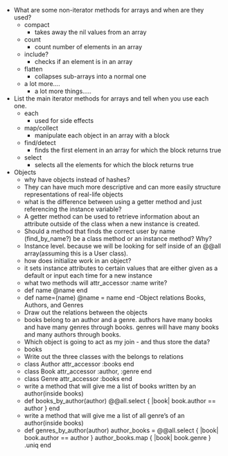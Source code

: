 - What are some non-iterator methods for arrays and when are they used?
	- compact
	    - takes away the nil values from an array
	- count
	    - count number of elements in an array
	- include?
	    - checks if an element is in an array
	- flatten
	    - collapses sub-arrays into a normal one
	- a lot more….
	    - a lot more things…..
- List the main iterator methods for arrays and tell when you use each one.
	- each
	    - used for side effects
	- map/collect
	    - manipulate each object in an array with a block
	- find/detect
	    - finds the first element in an array for which the block returns true
	- select
	    - selects all the elements for which the block returns true
- Objects
    - why have objects instead of hashes?
	- They can have much more descriptive and can more easily structure representations of real-life objects
    - what is the difference between using a getter method and just referencing the instance variable?
	- A getter method can be used to retrieve information about an attribute outside of the class when a new instance is created.
    - Should a method that finds the correct user by name (find_by_name?) be a class method or an instance method? Why?
	- Instance level. because we will be looking for self inside of an @@all array(assuming this is a User class).
    - how does initialize work in an object?
	- it sets instance attributes to certain values that are either given as a default or input each time for a new instance
    - what two methods will attr_accessor :name write?
	- def name
	    @name
	  end
	- def name=(name)
	    @name = name
	  end
-Object relations
      Books, Authors, and Genres
    - Draw out the relations between the objects
	-  books belong to an author and a genre. authors have many books and have many genres through books. genres will have many books and many authors through books.
    - Which object is going to act as my join - and thus store the data?
	- books
    - Write out the three classes with the belongs to relations
	- class Author
	    attr_accessor :books
	  end
	- class Book
	    attr_accessor :author, :genre
	  end
	- class Genre
	    attr_accessor :books
	  end
    - write a method that will give me a list of books written by an author(inside books)
	- def books_by_author(author)
	    @@all.select { |book| book.author == author }
	  end
    - write a method that will give me a list of all genre’s of an author(inside books)
	- def genres_by_author(author)
	    author_books  = @@all.select { |book| book.author == author }
	    author_books.map { |book| book.genre } .uniq
	  end
